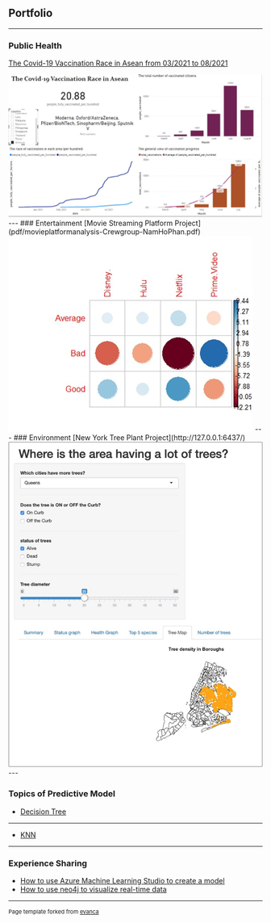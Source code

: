 ## Portfolio

---

### Public Health

[The Covid-19 Vaccination Race in Asean from 03/2021 to 08/2021](/vaccination)

<img src="images/Vietnamvaccination.JPG"/>
---
### Entertainment
[Movie Streaming Platform Project](pdf/movieplatformanalysis-Crewgroup-NamHoPhan.pdf)

<img src="images/Picture2.jpg"/>
---
### Environment
[New York Tree Plant Project](http://127.0.0.1:6437/)

<img src="images/Picture3.jpg"/>
---


### Topics of Predictive Model

- [Decision Tree](pdf/HW1-NamHoPhan-ALY6020.pdf)
---
- [KNN](pdf/HW1-NamHoPhan-ALY6020.pdf)
---
### Experience Sharing
- [How to use Azure Machine Learning Studio to create a model](pdf/EAI6010_PhanNamHoHW5.pdf)
- [How to use neo4j to visualize real-time data](pdf/EAI6010_PhanNamHoHW4.pdf)


---
<p style="font-size:11px">Page template forked from <a href="https://github.com/evanca/quick-portfolio">evanca</a></p>
<!-- Remove above link if you don't want to attibute -->
